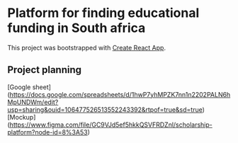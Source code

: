 # Platform for finding educational funding in South africa

This project was bootstrapped with [Create React App](https://github.com/facebook/create-react-app).

## Project planning 
[Google sheet] (https://docs.google.com/spreadsheets/d/1hwP7yhMPZK7nn1n2202PALN6hMpUNDWm/edit?usp=sharing&ouid=106477526513552243392&rtpof=true&sd=true)
[Mockup] (https://www.figma.com/file/GC9VJd5ef5hkkQSVFRDZnl/scholarship-platform?node-id=8%3A53)
